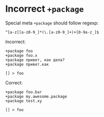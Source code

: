 # Incorrect `+package`

Special meta `+package` should follow regexp:

```regexp
^[a-z][a-z0-9_]*(\.[a-z0-9_]+)+[0-9a-z_]$
```

Incorrect:

```eo
+package foo
+package foo.x
+package привет, как дела?
+package привет.как

[] > foo
```

Correct:

```eo
+package foo.bar
+package my.awesome.package
+package test.xy

[] > foo
```


